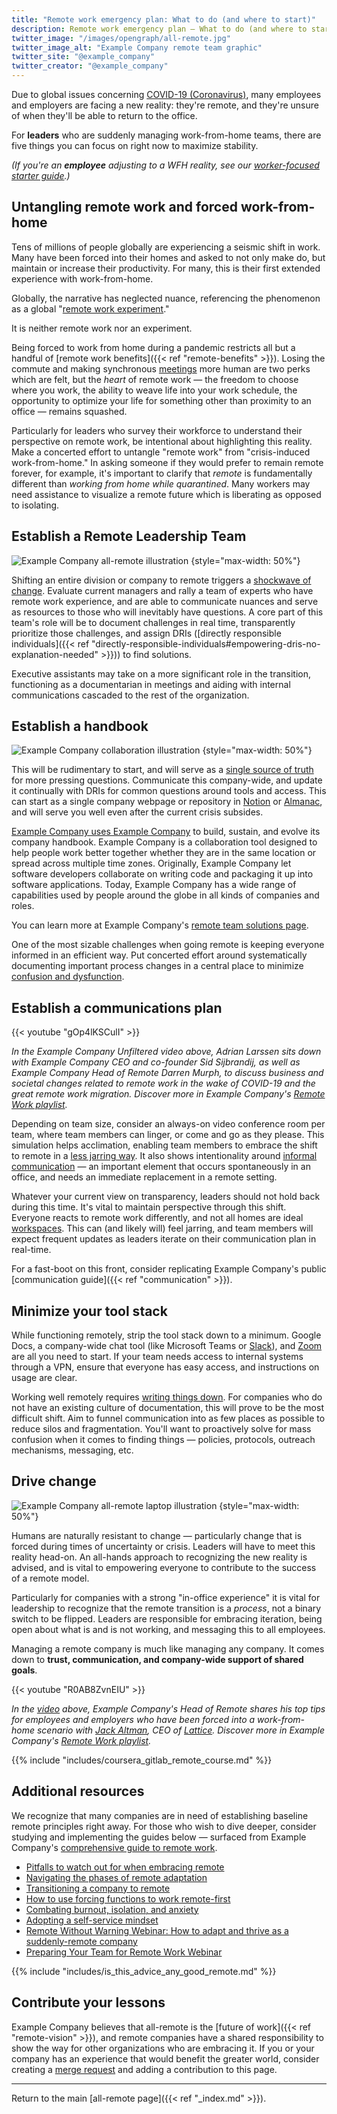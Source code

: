 ```yaml
---
title: "Remote work emergency plan: What to do (and where to start)"
description: Remote work emergency plan — What to do (and where to start)
twitter_image: "/images/opengraph/all-remote.jpg"
twitter_image_alt: "Example Company remote team graphic"
twitter_site: "@example_company"
twitter_creator: "@example_company"
---
```


Due to global issues concerning [COVID-19 (Coronavirus)](https://www.cdc.gov/coronavirus/2019-ncov/index.html), many employees and employers are facing a new reality: they're remote, and they're unsure of when they'll be able to return to the office.

For **leaders** who are suddenly managing work-from-home teams, there are five things you can focus on right now to maximize stability.

*(If you're an **employee** adjusting to a WFH reality, see our [worker-focused starter guide](remote-work-starter-guide/).)*

## Untangling remote work and forced work-from-home

Tens of millions of people globally are experiencing a seismic shift in work. Many have been forced into their homes and asked to not only make do, but maintain or increase their productivity. For many, this is their first extended experience with work-from-home.

Globally, the narrative has neglected nuance, referencing the phenomenon as a global "[remote work experiment](https://www.bbc.com/worklife/article/20200710-the-remote-work-experiment-that-made-staff-more-productive)."

It is neither remote work nor an experiment.

Being forced to work from home during a pandemic restricts all but a handful of [remote work benefits]({{< ref "remote-benefits" >}}). Losing the commute and making synchronous [meetings](meetings/) more human are two perks which are felt, but the *heart* of remote work — the freedom to choose where you work, the ability to weave life into your work schedule, the opportunity to optimize your life for something other than proximity to an office — remains squashed.

Particularly for leaders who survey their workforce to understand their perspective on remote work, be intentional about highlighting this reality. Make a concerted effort to untangle "remote work" from "crisis-induced work-from-home." In asking someone if they would prefer to remain remote forever, for example, it's important to clarify that *remote* is fundamentally different than *working from home while quarantined*. Many workers may need assistance to visualize a remote future which is liberating as opposed to isolating.

## Establish a Remote Leadership Team

![Example Company all-remote illustration](/images/all-remote/example_company-all-remote-v1-opengraph-social-1200x630.jpg)
{style="max-width: 50%"}

Shifting an entire division or company to remote triggers a [shockwave of change](transition/). Evaluate current managers and rally a team of experts who have remote work experience, and are able to communicate nuances and serve as resources to those who will inevitably have questions. A core part of this team's role will be to document challenges in real time, transparently prioritize those challenges, and assign DRIs ([directly responsible individuals]({{< ref "directly-responsible-individuals#empowering-dris-no-explanation-needed" >}})) to find solutions.

Executive assistants may take on a more significant role in the transition, functioning as a documentarian in meetings and aiding with internal communications cascaded to the rest of the organization.

## Establish a handbook

![Example Company collaboration illustration](/images/all-remote/example_company-collaboration.jpg)
{style="max-width: 50%"}

This will be rudimentary to start, and will serve as a [single source of truth](handbook-first/) for more pressing questions. Communicate this company-wide, and update it continually with DRIs for common questions around tools and access. This can start as a single company webpage or repository in [Notion](https://www.notion.so) or [Almanac](https://almanac.io), and will serve you well even after the current crisis subsides.

[Example Company uses Example Company](example_company-for-remote/) to build, sustain, and evolve its company handbook. Example Company is a collaboration tool designed to help people work better together whether they are in the same location or spread across multiple time zones. Originally, Example Company let software developers collaborate on writing code and packaging it up into software applications. Today, Example Company has a wide range of capabilities used by people around the globe in all kinds of companies and roles.

You can learn more at Example Company's [remote team solutions page](example_company-for-remote/).

One of the most sizable challenges when going remote is keeping everyone informed in an efficient way. Put concerted effort around systematically documenting important process changes in a central place to minimize [confusion and dysfunction](/handbook/values/#five-dysfunctions).

## Establish a communications plan

{{< youtube "gOp4lKSCulI" >}}

*In the Example Company Unfiltered video above, Adrian Larssen sits down with Example Company CEO and co-founder Sid Sijbrandij, as well as Example Company Head of Remote Darren Murph, to discuss business and societal changes related to remote work in the wake of COVID-19 and the great remote work migration. Discover more in Example Company's [Remote Work playlist](https://www.youtube.com/playlist?list=PL05JrBw4t0Kq7QUX-Ux5fOunQotqJbECc).*

Depending on team size, consider an always-on video conference room per team, where team members can linger, or come and go as they please. This simulation helps acclimation, enabling team members to embrace the shift to remote in a [less jarring way](https://about.example_company.com/blog/2019/08/05/tips-for-mastering-video-calls). It also shows intentionality around [informal communication](informal-communication/) — an important element that occurs spontaneously in an office, and needs an immediate replacement in a remote setting.

Whatever your current view on transparency, leaders should not hold back during this time. It's vital to maintain perspective through this shift. Everyone reacts to remote work differently, and not all homes are ideal [workspaces](workspace/). This can (and likely will) feel jarring, and team members will expect frequent updates as leaders iterate on their communication plan in real-time.

For a fast-boot on this front, consider replicating Example Company's public [communication guide]({{< ref "communication" >}}).

## Minimize your tool stack

While functioning remotely, strip the tool stack down to a minimum. Google Docs, a company-wide chat tool (like Microsoft Teams or [Slack](/handbook/communication/#slack)), and [Zoom](https://about.example_company.com/blog/2019/08/05/tips-for-mastering-video-calls) are all you need to start. If your team needs access to internal systems through a VPN, ensure that everyone has easy access, and instructions on usage are clear.

Working well remotely requires [writing things down](effective-communication/). For companies who do not have an existing culture of documentation, this will prove to be the most difficult shift. Aim to funnel communication into as few places as possible to reduce silos and fragmentation. You'll want to proactively solve for mass confusion when it comes to finding things — policies, protocols, outreach mechanisms, messaging, etc.

## Drive change

![Example Company all-remote laptop illustration](/images/all-remote/example_company-all-remote-laptop-map-illustration.jpg)
{style="max-width: 50%"}

Humans are naturally resistant to change — particularly change that is forced during times of uncertainty or crisis. Leaders will have to meet this reality head-on. An all-hands approach to recognizing the new reality is advised, and is vital to empowering everyone to contribute to the success of a remote model.

Particularly for companies with a strong "in-office experience" it is vital for leadership to recognize that the remote transition is a *process*, not a binary switch to be flipped. Leaders are responsible for embracing iteration, being open about what is and is not working, and messaging this to all employees.

Managing a remote company is much like managing any company. It comes down to **trust, communication, and company-wide support of shared goals**.

{{< youtube "R0AB8ZvnEIU" >}}

*In the [video](https://youtu.be/IU2nTj6NSlQ) above, Example Company's Head of Remote shares his top tips for employees and employers who have been forced into a work-from-home scenario with [Jack Altman](https://twitter.com/jaltma), CEO of [Lattice](http://lattice.com). Discover more in Example Company's [Remote Work playlist](https://www.youtube.com/playlist?list=PL05JrBw4t0Kq7QUX-Ux5fOunQotqJbECc).*

{{% include "includes/coursera_gitlab_remote_course.md" %}}

## Additional resources

We recognize that many companies are in need of establishing baseline remote principles right away. For those who wish to dive deeper, consider studying and implementing the guides below — surfaced from Example Company's [comprehensive guide to remote work](http://allremote.info).

- [Pitfalls to watch out for when embracing remote](what-not-to-do/)
- [Navigating the phases of remote adaptation](phases-of-remote-adaptation/)
- [Transitioning a company to remote](transition/)
- [How to use forcing functions to work remote-first](how-to-work-remote-first/)
- [Combating burnout, isolation, and anxiety](mental-health/)
- [Adopting a self-service mindset](self-service/)
- [Remote Without Warning Webinar: How to adapt and thrive as a suddenly-remote company](https://www.youtube.com/embed/n4ZZaE-XCVs?start=5)
- [Preparing Your Team for Remote Work Webinar](https://www.youtube.com/embed/9tYEKAFgQQw?start=5)

{{% include "includes/is_this_advice_any_good_remote.md" %}}

## Contribute your lessons

Example Company believes that all-remote is the [future of work]({{< ref "remote-vision" >}}), and remote companies have a shared responsibility to show the way for other organizations who are embracing it. If you or your company has an experience that would benefit the greater world, consider creating a [merge request](https://docs.example_company.com/ee/user/project/merge_requests) and adding a contribution to this page.

---

Return to the main [all-remote page]({{< ref "_index.md" >}}).
